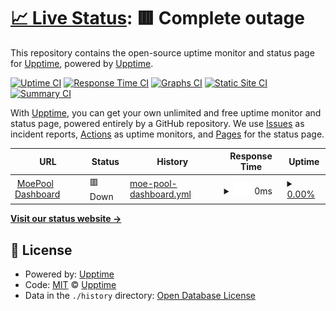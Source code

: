 # [📈 Live Status](https://demo.upptime.js.org): <!--live status--> **🟥 Complete outage**

This repository contains the open-source uptime monitor and status page for [Upptime](https://upptime.js.org), powered by [Upptime](https://github.com/upptime/upptime).

[![Uptime CI](https://github.com/moepool/status/workflows/Uptime%20CI/badge.svg)](https://github.com/moepool/status/actions?query=workflow%3A%22Uptime+CI%22)
[![Response Time CI](https://github.com/moepool/status/workflows/Response%20Time%20CI/badge.svg)](https://github.com/moepool/status/actions?query=workflow%3A%22Response+Time+CI%22)
[![Graphs CI](https://github.com/moepool/status/workflows/Graphs%20CI/badge.svg)](https://github.com/moepool/status/actions?query=workflow%3A%22Graphs+CI%22)
[![Static Site CI](https://github.com/moepool/status/workflows/Static%20Site%20CI/badge.svg)](https://github.com/moepool/status/actions?query=workflow%3A%22Static+Site+CI%22)
[![Summary CI](https://github.com/moepool/status/workflows/Summary%20CI/badge.svg)](https://github.com/moepool/status/actions?query=workflow%3A%22Summary+CI%22)

With [Upptime](https://upptime.js.org), you can get your own unlimited and free uptime monitor and status page, powered entirely by a GitHub repository. We use [Issues](https://github.com/upptime/upptime/issues) as incident reports, [Actions](https://github.com/moepool/status/actions) as uptime monitors, and [Pages](https://demo.upptime.js.org) for the status page.

<!--start: status pages-->
<!-- This summary is generated by Upptime (https://github.com/upptime/upptime) -->
<!-- Do not edit this manually, your changes will be overwritten -->
<!-- prettier-ignore -->
| URL | Status | History | Response Time | Uptime |
| --- | ------ | ------- | ------------- | ------ |
| <img alt="" src="https://icons.duckduckgo.com/ip3/dashboard.moepool.com.ico" height="13"> [MoePool Dashboard](https://dashboard.moepool.com) | 🟥 Down | [moe-pool-dashboard.yml](https://github.com/moepool/status/commits/HEAD/history/moe-pool-dashboard.yml) | <details><summary><img alt="Response time graph" src="./graphs/moe-pool-dashboard/response-time-week.png" height="20"> 0ms</summary><br><a href="https://status.moepool.com/history/moe-pool-dashboard"><img alt="Response time 287" src="https://img.shields.io/endpoint?url=https%3A%2F%2Fraw.githubusercontent.com%2Fmoepool%2Fstatus%2FHEAD%2Fapi%2Fmoe-pool-dashboard%2Fresponse-time.json"></a><br><a href="https://status.moepool.com/history/moe-pool-dashboard"><img alt="24-hour response time 0" src="https://img.shields.io/endpoint?url=https%3A%2F%2Fraw.githubusercontent.com%2Fmoepool%2Fstatus%2FHEAD%2Fapi%2Fmoe-pool-dashboard%2Fresponse-time-day.json"></a><br><a href="https://status.moepool.com/history/moe-pool-dashboard"><img alt="7-day response time 0" src="https://img.shields.io/endpoint?url=https%3A%2F%2Fraw.githubusercontent.com%2Fmoepool%2Fstatus%2FHEAD%2Fapi%2Fmoe-pool-dashboard%2Fresponse-time-week.json"></a><br><a href="https://status.moepool.com/history/moe-pool-dashboard"><img alt="30-day response time 0" src="https://img.shields.io/endpoint?url=https%3A%2F%2Fraw.githubusercontent.com%2Fmoepool%2Fstatus%2FHEAD%2Fapi%2Fmoe-pool-dashboard%2Fresponse-time-month.json"></a><br><a href="https://status.moepool.com/history/moe-pool-dashboard"><img alt="1-year response time 260" src="https://img.shields.io/endpoint?url=https%3A%2F%2Fraw.githubusercontent.com%2Fmoepool%2Fstatus%2FHEAD%2Fapi%2Fmoe-pool-dashboard%2Fresponse-time-year.json"></a></details> | <details><summary><a href="https://status.moepool.com/history/moe-pool-dashboard">0.00%</a></summary><a href="https://status.moepool.com/history/moe-pool-dashboard"><img alt="All-time uptime 6.80%" src="https://img.shields.io/endpoint?url=https%3A%2F%2Fraw.githubusercontent.com%2Fmoepool%2Fstatus%2FHEAD%2Fapi%2Fmoe-pool-dashboard%2Fuptime.json"></a><br><a href="https://status.moepool.com/history/moe-pool-dashboard"><img alt="24-hour uptime 0.00%" src="https://img.shields.io/endpoint?url=https%3A%2F%2Fraw.githubusercontent.com%2Fmoepool%2Fstatus%2FHEAD%2Fapi%2Fmoe-pool-dashboard%2Fuptime-day.json"></a><br><a href="https://status.moepool.com/history/moe-pool-dashboard"><img alt="7-day uptime 0.00%" src="https://img.shields.io/endpoint?url=https%3A%2F%2Fraw.githubusercontent.com%2Fmoepool%2Fstatus%2FHEAD%2Fapi%2Fmoe-pool-dashboard%2Fuptime-week.json"></a><br><a href="https://status.moepool.com/history/moe-pool-dashboard"><img alt="30-day uptime 7.96%" src="https://img.shields.io/endpoint?url=https%3A%2F%2Fraw.githubusercontent.com%2Fmoepool%2Fstatus%2FHEAD%2Fapi%2Fmoe-pool-dashboard%2Fuptime-month.json"></a><br><a href="https://status.moepool.com/history/moe-pool-dashboard"><img alt="1-year uptime 0.00%" src="https://img.shields.io/endpoint?url=https%3A%2F%2Fraw.githubusercontent.com%2Fmoepool%2Fstatus%2FHEAD%2Fapi%2Fmoe-pool-dashboard%2Fuptime-year.json"></a></details>

<!--end: status pages-->

[**Visit our status website →**](https://demo.upptime.js.org)

## 📄 License

- Powered by: [Upptime](https://github.com/upptime/upptime)
- Code: [MIT](./LICENSE) © [Upptime](https://upptime.js.org)
- Data in the `./history` directory: [Open Database License](https://opendatacommons.org/licenses/odbl/1-0/)
